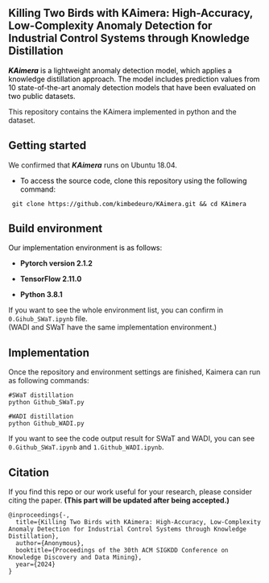 Killing Two Birds with KAimera: High-Accuracy, Low-Complexity Anomaly Detection for Industrial Control Systems through Knowledge Distillation
-------------
<span style="color:black;"> ***KAimera*** is a lightweight anomaly detection model, which applies a knowledge distillation approach. The model includes prediction values from 10 state-of-the-art anomaly detection models that have been evaluated on two public datasets. </span>

This repository contains the KAimera implemented in python and the dataset.

Getting started
-------------
We confirmed that ***KAimera*** runs on Ubuntu 18.04. 
* <span style="color:black;"> To access the source code, clone this repository using the following command: </span>

<pre><code><span style="color:black;"> git clone https://github.com/kimbedeuro/KAimera.git && cd KAimera </span>
</code></pre>

Build environment
-------------
<span style="color:black;"> Our implementation environment is as follows: </span>

* **Pytorch version 2.1.2**
  
* **TensorFlow 2.11.0**
  
* **Python 3.8.1**

If you want to see the whole environment list, you can confirm in <code>0.Gihub_SWaT.ipynb</code> file.  
(WADI and SWaT have the same implementation environment.)

Implementation
-------------
Once the repository and environment settings are finished, Kaimera can run as following commands:

<pre><code>#SWaT distillation
python Github_SWaT.py
  
#WADI distillation
python Github_WADI.py</code></pre>

If you want to see the code output result for SWaT and WADI, you can see <code>0.Github_SWaT.ipynb</code> and <code>1.Github_WADI.ipynb</code>. 

Citation
-------------
If you find this repo or our work useful for your research, please consider citing the paper. **(This part will be updated after being accepted.)**




<pre><code>@inproceedings{-,
  title={Killing Two Birds with KAimera: High-Accuracy, Low-Complexity Anomaly Detection for Industrial Control Systems through Knowledge Distillation},
  author={Anonymous},
  booktitle={Proceedings of the 30th ACM SIGKDD Conference on Knowledge Discovery and Data Mining},
  year={2024}
}</code></pre>
